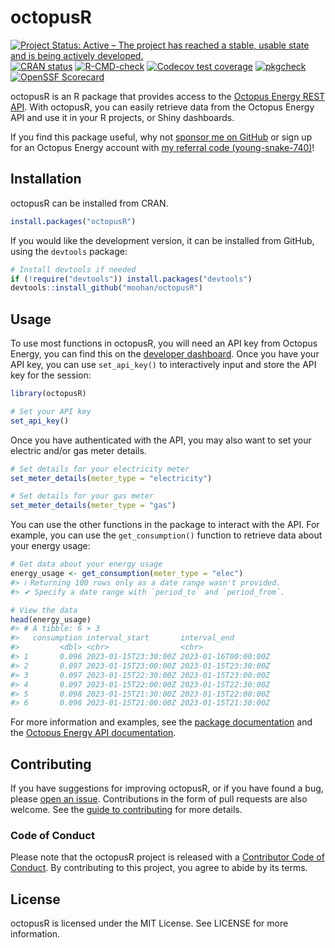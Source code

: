 
<!-- README.md is generated from README.Rmd. Please edit that file -->

# octopusR

<!-- badges: start -->
[![Project Status: Active – The project has reached a stable, usable state and is being actively developed.](https://www.repostatus.org/badges/latest/active.svg)](https://www.repostatus.org/#active)
[![CRAN
status](https://www.r-pkg.org/badges/version/octopusR)](https://CRAN.R-project.org/package=octopusR)
[![R-CMD-check](https://github.com/Moohan/octopusR/actions/workflows/R-CMD-check.yaml/badge.svg)](https://github.com/Moohan/octopusR/actions/workflows/R-CMD-check.yaml)
[![Codecov test coverage](https://codecov.io/gh/Moohan/octopusR/branch/main/graph/badge.svg)](https://app.codecov.io/gh/Moohan/octopusR?branch=main)
[![pkgcheck](https://github.com/Moohan/octopusR/workflows/pkgcheck/badge.svg)](https://github.com/Moohan/octopusR/actions?query=workflow%3Apkgcheck)
[![OpenSSF Scorecard](https://api.scorecard.dev/projects/github.com/Moohan/octopusR/badge)](https://scorecard.dev/viewer/?uri=github.com/Moohan/octopusR)
<!-- badges: end -->

octopusR is an R package that provides access to the [Octopus Energy
REST API](https://developer.octopus.energy/rest). With octopusR, you can
easily retrieve data from the Octopus Energy API and use it in your R
projects, or Shiny dashboards.

If you find this package useful, why not [sponsor me on
GitHub](https://github.com/sponsors/Moohan) or sign up for an Octopus
Energy account with [my referral code
(young-snake-740)](https://share.octopus.energy/young-snake-740)!

## Installation

octopusR can be installed from CRAN.

``` r
install.packages("octopusR")
```

If you would like the development version, it can be installed from
GitHub, using the `devtools` package:

``` r
# Install devtools if needed
if (!require("devtools")) install.packages("devtools")
devtools::install_github("moohan/octopusR")
```

## Usage

To use most functions in octopusR, you will need an API key from Octopus
Energy, you can find this on the [developer
dashboard](https://octopus.energy/dashboard/developer/). Once you have
your API key, you can use `set_api_key()` to interactively input and
store the API key for the session:

``` r
library(octopusR)

# Set your API key
set_api_key()
```

Once you have authenticated with the API, you may also want to set your
electric and/or gas meter details.

``` r
# Set details for your electricity meter
set_meter_details(meter_type = "electricity")

# Set details for your gas meter
set_meter_details(meter_type = "gas")
```

You can use the other functions in the package to interact with the API.
For example, you can use the `get_consumption()` function to retrieve
data about your energy usage:

``` r
# Get data about your energy usage
energy_usage <- get_consumption(meter_type = "elec")
#> ℹ Returning 100 rows only as a date range wasn't provided.
#> ✔ Specify a date range with `period_to` and `period_from`.

# View the data
head(energy_usage)
#> # A tibble: 6 × 3
#>   consumption interval_start       interval_end        
#>         <dbl> <chr>                <chr>               
#> 1       0.096 2023-01-15T23:30:00Z 2023-01-16T00:00:00Z
#> 2       0.097 2023-01-15T23:00:00Z 2023-01-15T23:30:00Z
#> 3       0.097 2023-01-15T22:30:00Z 2023-01-15T23:00:00Z
#> 4       0.097 2023-01-15T22:00:00Z 2023-01-15T22:30:00Z
#> 5       0.098 2023-01-15T21:30:00Z 2023-01-15T22:00:00Z
#> 6       0.098 2023-01-15T21:00:00Z 2023-01-15T21:30:00Z
```

For more information and examples, see the [package
documentation](https://moohan.github.io/octopusR/) and the [Octopus
Energy API documentation](https://developer.octopus.energy/docs/api/).

## Contributing

If you have suggestions for improving octopusR, or if you have found a
bug, please [open an issue](https://github.com/Moohan/octopusR/issues).
Contributions in the form of pull requests are also welcome. See the
[guide to
contributing](https://moohan.github.io/octopusR/CONTRIBUTING.html) for
more details.

### Code of Conduct

Please note that the octopusR project is released with a [Contributor
Code of
Conduct](https://moohan.github.io/octopusR/CODE_OF_CONDUCT.html). By
contributing to this project, you agree to abide by its terms.

## License

octopusR is licensed under the MIT License. See LICENSE for more
information.
